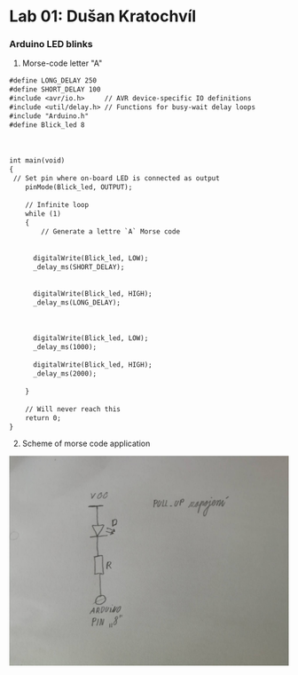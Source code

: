 # Lab 01: Dušan Kratochvíl

### Arduino LED blinks

1. Morse-code letter "A"


```
#define LONG_DELAY 250
#define SHORT_DELAY 100
#include <avr/io.h>     // AVR device-specific IO definitions
#include <util/delay.h> // Functions for busy-wait delay loops
#include "Arduino.h"
#define Blick_led 8



int main(void)
{
 // Set pin where on-board LED is connected as output
    pinMode(Blick_led, OUTPUT);

    // Infinite loop
    while (1)
    {
        // Generate a lettre `A` Morse code

    
      digitalWrite(Blick_led, LOW);
      _delay_ms(SHORT_DELAY);
      
     
      digitalWrite(Blick_led, HIGH);
      _delay_ms(LONG_DELAY);


   
      digitalWrite(Blick_led, LOW);
      _delay_ms(1000);

      digitalWrite(Blick_led, HIGH);
      _delay_ms(2000);

    }

    // Will never reach this
    return 0;
}
```
2. Scheme of morse code application

![My_connection](pictures/DE2_Pull_Up.jpg)
